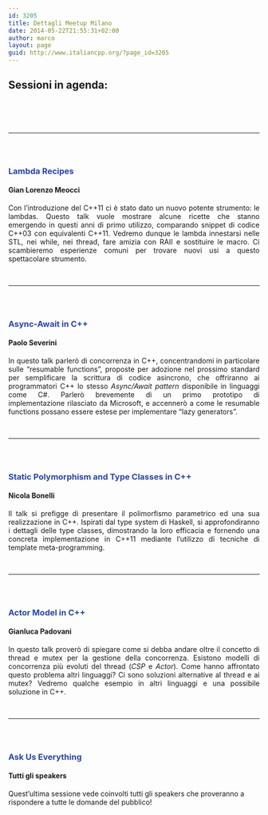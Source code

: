 ```yaml
---
id: 3205
title: Dettagli Meetup Milano
date: 2014-05-22T21:55:31+02:00
author: marco
layout: page
guid: http://www.italiancpp.org/?page_id=3205
---
```

## Sessioni in agenda:

<span style="color: #ffffff;"> </span>  
<a id="lambda"></a>  
<span style="color: #ffffff;"> </span>

* * *

### <span style="color: #ffffff;"> </span>

### <span style="color: #2945a4;">Lambda Recipes</span>

#### Gian Lorenzo Meocci

<p style="text-align: justify;">
  Con l&#8217;introduzione del C++11 ci è stato dato un nuovo potente strumento: le lambdas. Questo talk vuole mostrare alcune ricette che stanno emergendo in questi anni di primo utilizzo, comparando snippet di codice C++03 con equivalenti C++11. Vedremo dunque le lambda innestarsi nelle STL, nei while, nei thread, fare amizia con RAII e sostituire le macro. Ci scambieremo esperienze comuni per trovare nuovi usi a questo spettacolare strumento.
</p>

<span style="color: #ffffff;"> </span>  
<a id="async"></a>

* * *

### <span style="color: #ffffff;"> </span>

### <span style="color: #2945a4;">Async-Await in C++</span>

#### Paolo Severini

<p style="text-align: justify;">
  In questo talk parlerò di concorrenza in C++, concentrandomi in particolare sulle &#8220;resumable functions&#8221;, proposte per adozione nel prossimo standard per semplificare la scrittura di codice asincrono, che offriranno ai programmatori C++ lo stesso <em>Async/Await pattern</em> disponibile in linguaggi come C#. Parlerò brevemente di un primo prototipo di implementazione rilasciato da Microsoft, e accennerò a come le resumable functions possano essere estese per implementare &#8220;lazy generators&#8221;.
</p>

<span style="color: #ffffff;"> </span>  
<a id="type"></a>

* * *

<h3 style="text-align: justify;">
  <span style="color: #ffffff;"> </span>
</h3>

<h3 style="text-align: justify;">
  <span style="color: #2945a4;">Static Polymorphism and Type Classes in C++<br /> </span>
</h3>

<h4 style="text-align: justify;">
  Nicola Bonelli
</h4>

<div style="text-align: justify;">
  Il talk si prefigge di presentare il polimorfismo parametrico ed una sua realizzazione in C++. Ispirati dal type system di Haskell, si approfondiranno i dettagli delle type classes, dimostrando la loro efficacia e fornendo una concreta implementazione in C++11 mediante l&#8217;utilizzo di tecniche di template meta-programming.
</div>

<span style="color: #ffffff;"> </span>  
<a id="actor"></a>

* * *

### <span style="color: #ffffff;"> </span>

### <span style="color: #2945a4;">Actor Model in C++</span>

#### Gianluca Padovani

<p style="text-align: justify;">
  In questo talk proverò di spiegare come si debba andare oltre il concetto di thread e mutex per la gestione della concorrenza. Esistono modelli di concorrenza più evoluti del thread (<em>CSP</em> e <em>Actor</em>). Come hanno affrontato questo problema altri linguaggi? Ci sono soluzioni alternative al thread e ai mutex? Vedremo qualche esempio in altri linguaggi e una possibile soluzione in C++.
</p>

<span style="color: #ffffff;"> </span>  
<a id="panel"></a>

* * *

### <span style="color: #ffffff;"> </span>

### <span style="color: #2945a4;">Ask Us Everything</span>

#### Tutti gli speakers

Quest&#8217;ultima sessione vede coinvolti tutti gli speakers che proveranno a rispondere a tutte le domande del pubblico!